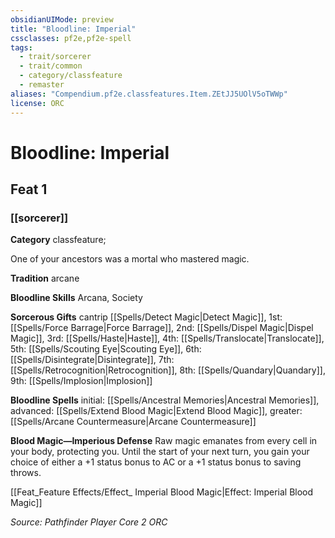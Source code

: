 ```yaml
---
obsidianUIMode: preview
title: "Bloodline: Imperial"
cssclasses: pf2e,pf2e-spell
tags:
  - trait/sorcerer
  - trait/common
  - category/classfeature
  - remaster
aliases: "Compendium.pf2e.classfeatures.Item.ZEtJJ5UOlV5oTWWp"
license: ORC
---
```

# Bloodline: Imperial
## Feat 1
### [[sorcerer]]

**Category** classfeature; 




One of your ancestors was a mortal who mastered magic.

**Tradition** arcane

**Bloodline Skills** Arcana, Society

**Sorcerous Gifts** cantrip [[Spells/Detect Magic|Detect Magic]], 1st: [[Spells/Force Barrage|Force Barrage]], 2nd: [[Spells/Dispel Magic|Dispel Magic]], 3rd: [[Spells/Haste|Haste]], 4th: [[Spells/Translocate|Translocate]], 5th: [[Spells/Scouting Eye|Scouting Eye]], 6th: [[Spells/Disintegrate|Disintegrate]], 7th: [[Spells/Retrocognition|Retrocognition]], 8th: [[Spells/Quandary|Quandary]], 9th: [[Spells/Implosion|Implosion]]

**Bloodline Spells** initial: [[Spells/Ancestral Memories|Ancestral Memories]], advanced: [[Spells/Extend Blood Magic|Extend Blood Magic]], greater: [[Spells/Arcane Countermeasure|Arcane Countermeasure]]

**Blood Magic—Imperious Defense** Raw magic emanates from every cell in your body, protecting you. Until the start of your next turn, you gain your choice of either a +1 status bonus to AC or a +1 status bonus to saving throws.

[[Feat_Feature Effects/Effect_ Imperial Blood Magic|Effect: Imperial Blood Magic]]

*Source: Pathfinder Player Core 2*
*ORC*